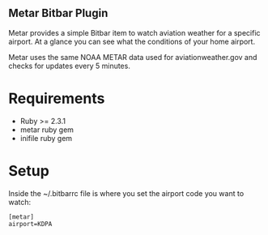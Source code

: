 Metar Bitbar Plugin
---

Metar provides a simple Bitbar item to watch aviation weather for a specific airport. At a glance you can see what the conditions of your home airport.

Metar uses the same NOAA METAR data used for aviationweather.gov and checks for updates every 5 minutes.

# Requirements

  * Ruby >= 2.3.1
  * metar ruby gem
  * inifile ruby gem

# Setup

Inside the ~/.bitbarrc file is where you set the airport code you want to watch:

```
[metar]
airport=KDPA
```
